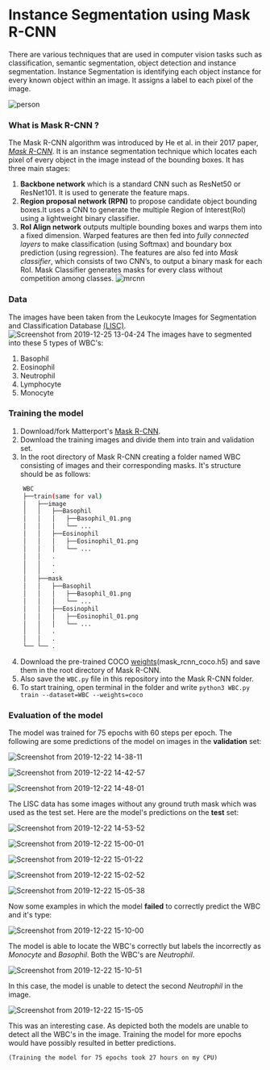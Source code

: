 # Instance Segmentation using Mask R-CNN

There are various techniques that are used in computer vision tasks such as classification, semantic segmentation, object detection and instance segmentation. Instance Segmentation is identifying each object instance for every known object within an image. It assigns a label to each pixel of the image.

![person](https://user-images.githubusercontent.com/47391270/71358534-54c62e00-25af-11ea-8ff1-bf788c22b6c8.png)

### What is Mask R-CNN ?

The Mask R-CNN algorithm was introduced by He et al. in their 2017 paper, [*Mask R-CNN*](https://arxiv.org/abs/1703.06870). It is an instance segmentation technique which locates each pixel of every object in the image instead of the bounding boxes. It has three main stages:
1. **Backbone network** which is a standard CNN such as ResNet50 or ResNet101. It is used to generate the feature maps.
2. **Region proposal network (RPN)** to propose candidate object bounding boxes.It uses a CNN to generate the multiple Region of Interest(RoI) using a lightweight binary classifier. 
3. **RoI Align network** outputs multiple bounding boxes and warps them into a fixed dimension. Warped features are then fed into *fully connected layers* to make classification (using Softmax) and boundary box prediction (using regression). 
The features are also fed into *Mask classifier*, which consists of two CNN’s, to output a binary mask for each RoI. Mask Classifier generates masks for every class without competition among classes.
![mrcnn](https://user-images.githubusercontent.com/47391270/71436870-2febcb00-2715-11ea-937e-6bf3bf525517.png)
### Data

The images have been taken from the Leukocyte Images for Segmentation and Classification Database [(LISC)](http://users.cecs.anu.edu.au/~hrezatofighi/Data/Leukocyte%20Data.htm). 
![Screenshot from 2019-12-25 13-04-24](https://user-images.githubusercontent.com/47391270/71437336-38450580-2717-11ea-9732-4e39cc5c0147.png)
The images have to segmented into these 5 types of WBC's:
1. Basophil 
2. Eosinophil
3. Neutrophil
4. Lymphocyte
5. Monocyte

### Training the model

1. Download/fork Matterport's [Mask R-CNN](https://github.com/matterport/Mask_RCNN).
2. Download the training images and divide them into train and validation set.
3. In the root directory of Mask R-CNN creating a folder named WBC consisting of images and their corresponding masks. It's structure should be as follows:
```bash
    WBC
    ├──train(same for val)
    │   ├──image
    │   │   ├──Basophil
    │   │   │   ├──Basophil_01.png
    │   │   │   └── ...
    │   │   ├──Eosinophil
    │   │   │   ├──Eosinophil_01.png
    │   │   │   └── ...
    │   │   .
    │   │   .
    │   │   .   
    │   ├──mask
    │   │   ├──Basophil
    │   │   │   ├──Basophil_01.png
    │   │   │   └── ...
    │   │   ├──Eosinophil
    │   │   │   ├──Eosinophil_01.png
    │   │   │   └── ...
    │   │   .
    │   │   .
    └── └── .
```
4. Download the pre-trained COCO [weights](https://github.com/matterport/Mask_RCNN/releases)(mask_rcnn_coco.h5) and save them in the root directory of Mask R-CNN.
5. Also save the `WBC.py` file in this repository into the Mask R-CNN folder.
6. To start training, open terminal in the folder and write
`python3 WBC.py train --dataset=WBC --weights=coco`

### Evaluation of the model

The model was trained for 75 epochs with 60 steps per epoch. The following are some predictions of the model on images in the **validation** set:

![Screenshot from 2019-12-22 14-38-11](https://user-images.githubusercontent.com/47391270/71446932-e029f580-274e-11ea-9492-69201170db54.png)

![Screenshot from 2019-12-22 14-42-57](https://user-images.githubusercontent.com/47391270/71446952-1bc4bf80-274f-11ea-8fad-b556ec07ff31.png)

![Screenshot from 2019-12-22 14-48-01](https://user-images.githubusercontent.com/47391270/71446953-2a12db80-274f-11ea-8528-aeb71a4f9e7a.png)

The LISC data has some images without any ground truth mask which was used as the test set. Here are the model's predictions on the **test** set:

![Screenshot from 2019-12-22 14-53-52](https://user-images.githubusercontent.com/47391270/71447014-d228a480-274f-11ea-954f-b5b3e6278a62.png)

![Screenshot from 2019-12-22 15-00-01](https://user-images.githubusercontent.com/47391270/71447023-e5d40b00-274f-11ea-839f-330d3e3cd011.png)

![Screenshot from 2019-12-22 15-01-22](https://user-images.githubusercontent.com/47391270/71447034-fa180800-274f-11ea-919a-4b702e83f006.png)

![Screenshot from 2019-12-22 15-02-52](https://user-images.githubusercontent.com/47391270/71447046-1451e600-2750-11ea-863e-f30040225fa7.png)

![Screenshot from 2019-12-22 15-05-38](https://user-images.githubusercontent.com/47391270/71447047-174cd680-2750-11ea-8042-0cb90ea6ba42.png)

Now some examples in which the model **failed** to correctly predict the WBC and it's type:

![Screenshot from 2019-12-22 15-10-00](https://user-images.githubusercontent.com/47391270/71447097-b83b9180-2750-11ea-9ea9-57921ad8e5ac.png)

The model is able to locate the WBC's correctly but labels the incorrectly as *Monocyte* and *Basophil*. Both the WBC's are *Neutrophil*.

![Screenshot from 2019-12-22 15-10-51](https://user-images.githubusercontent.com/47391270/71447102-bd98dc00-2750-11ea-8176-28b40764ad40.png)

In this case, the model is unable to detect the second *Neutrophil* in the image.

![Screenshot from 2019-12-22 15-15-05](https://user-images.githubusercontent.com/47391270/71447104-bf629f80-2750-11ea-8c69-f29668b5c9db.png)

This was an interesting case. As depicted both the models are unable to detect all the WBC's in the image. Training the model for more epochs would have possibly resulted in better predictions. 

`(Training the model for 75 epochs took 27 hours on my CPU)`


